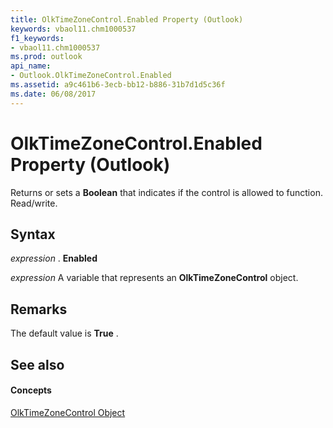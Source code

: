 ```yaml
---
title: OlkTimeZoneControl.Enabled Property (Outlook)
keywords: vbaol11.chm1000537
f1_keywords:
- vbaol11.chm1000537
ms.prod: outlook
api_name:
- Outlook.OlkTimeZoneControl.Enabled
ms.assetid: a9c461b6-3ecb-bb12-b886-31b7d1d5c36f
ms.date: 06/08/2017
---
```



# OlkTimeZoneControl.Enabled Property (Outlook)

Returns or sets a **Boolean** that indicates if the control is allowed to function. Read/write.


## Syntax

 _expression_ . **Enabled**

 _expression_ A variable that represents an **OlkTimeZoneControl** object.


## Remarks

The default value is **True** .


## See also


#### Concepts


[OlkTimeZoneControl Object](olktimezonecontrol-object-outlook.md)

